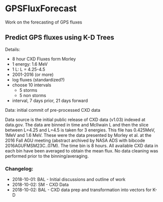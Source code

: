 # GPSFluxForecast
Work on the forecasting of GPS fluxes

## Predict GPS fluxes using K-D Trees

Details:
* 8 hour CXD Fluxes form Morley
* 1 energy: 1.6 MeV
* 1 L: L = 4.25-4.5
* 2001-2016 (or more)
* log fluxes (standardized?)
* choose 10 intervals
    * 5 storms
    * 5 non storms
* interval, 7 days prior, 21 days forward


Data: initial commit of pre-processed CXD data

Data source is the initial public release of CXD data (v1.03)
indexed at data.gov. The data are binned in time and McIlwain L
and then the slice between L=4.25 and L=4.5 is taken for 3 energies.
This file has 0.425MeV, 1MeV and 1.6 MeV. These were the data
presented by Morley et al. at the 2016 Fall AGU meeting (abstract
archived by NASA ADS with bibcode 2016AGUFMSM23C..07M). The time bin
is 8 hours. All available CXD data in each bin have been averaged
to obtain the mean flux. No data cleaning was performed prior to the
binning/averaging.



### Changelog:
* 2018-10-01: BAL - Initial discussions and outline of work
* 2018-10-02: SM - CXD Data
* 2018-10-02: BAL - CXD data prep and transformation into vectors for K-D


